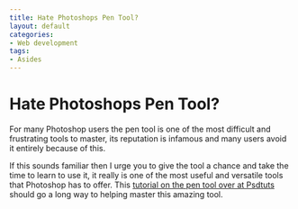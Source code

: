 ```yaml
---
title: Hate Photoshops Pen Tool?
layout: default
categories:
- Web development
tags:
- Asides
---
```

# Hate Photoshops Pen Tool?

For many Photoshop users the pen tool is one of the most difficult and frustrating tools to master, its reputation is infamous and many users avoid it entirely because of this.

If this sounds familiar then I urge you to give the tool a chance and take the time to learn to use it, it really is one of the most useful and versatile tools that Photoshop has to offer. This [tutorial on the pen tool over at Psdtuts][1] should go a long way to helping master this amazing tool.

 [1]: http://psd.tutsplus.com/tutorials/tools-tips/photoshops-pen-tool-the-comprehensive-guide/